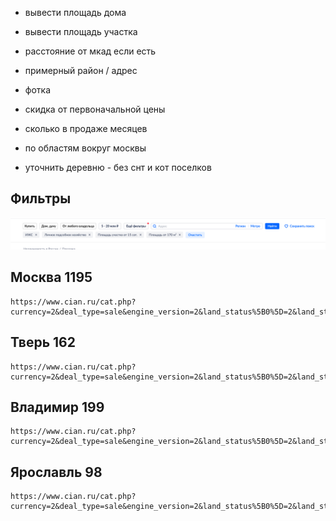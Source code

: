 - вывести площадь дома
- вывести площадь участка
- расстояние от мкад если есть
- примерный район / адрес

- фотка

- скидка от первоначальной цены
- сколько в продаже месяцев

- по областям вокруг москвы
- уточнить деревню - без снт и кот поселков

## Фильтры
![img.png](img.png)

## Москва 1195
```
https://www.cian.ru/cat.php?currency=2&deal_type=sale&engine_version=2&land_status%5B0%5D=2&land_status%5B1%5D=7&maxprice=20000001&minarea=170&minprice=4999999&minsite=15&object_type%5B0%5D=1&offer_type=suburban&p=1&region=-1
```

## Тверь 162
```
https://www.cian.ru/cat.php?currency=2&deal_type=sale&engine_version=2&land_status%5B0%5D=2&land_status%5B1%5D=7&maxprice=20000001&minarea=170&minprice=4999999&minsite=15&object_type%5B0%5D=1&offer_type=suburban&region=4619
```

## Владимир 199
```
https://www.cian.ru/cat.php?currency=2&deal_type=sale&engine_version=2&land_status%5B0%5D=2&land_status%5B1%5D=7&maxprice=20000001&minarea=170&minprice=4999999&minsite=15&object_type%5B0%5D=1&offer_type=suburban&region=4564
```

## Ярославль 98
```
https://www.cian.ru/cat.php?currency=2&deal_type=sale&engine_version=2&land_status%5B0%5D=2&land_status%5B1%5D=7&maxprice=20000001&minarea=170&minprice=4999999&minsite=15&object_type%5B0%5D=1&offer_type=suburban&region=4636
```
